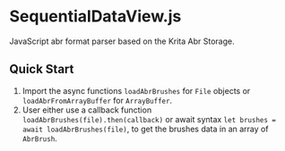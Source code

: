 # SequentialDataView.js

JavaScript abr format parser based on the Krita Abr Storage.

## Quick Start

1. Import the async functions `loadAbrBrushes` for `File` objects or `loadAbrFromArrayBuffer` for `ArrayBuffer`.
2. User either use a callback function `loadAbrBrushes(file).then(callback)` or await syntax `let brushes = await loadAbrBrushes(file)`, to get the brushes data in an array of `AbrBrush`.